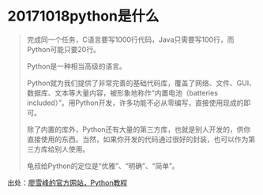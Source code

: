 # 20171018python是什么

> 完成同一个任务，C语言要写1000行代码，Java只需要写100行，而Python可能只要20行。
>
> Python是一种相当高级的语言。
>
> Python就为我们提供了非常完善的基础代码库，覆盖了网络、文件、GUI、数据库、文本等大量内容，被形象地称作“内置电池（batteries included）”。用Python开发，许多功能不必从零编写，直接使用现成的即可。
>
> 除了内置的库外，Python还有大量的第三方库，也就是别人开发的，供你直接使用的东西。当然，如果你开发的代码通过很好的封装，也可以作为第三方库给别人使用。
>
> 龟叔给Python的定位是“优雅”、“明确”、“简单”。







出处：[廖雪峰的官方网站，Python教程](https://www.liaoxuefeng.com/wiki/0014316089557264a6b348958f449949df42a6d3a2e542c000)



